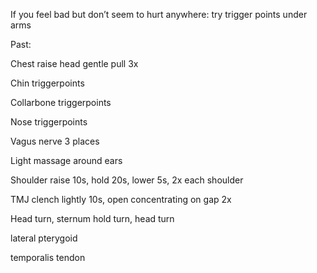 If you feel bad but don’t seem to hurt anywhere: try trigger points under arms

Past:

Chest raise head gentle pull 3x

Chin triggerpoints

Collarbone triggerpoints

Nose triggerpoints

Vagus nerve 3 places

Light massage around ears

Shoulder raise 10s, hold 20s, lower 5s, 2x each shoulder

TMJ clench lightly 10s, open concentrating on gap 2x

Head turn, sternum hold turn, head turn

lateral pterygoid

temporalis tendon

